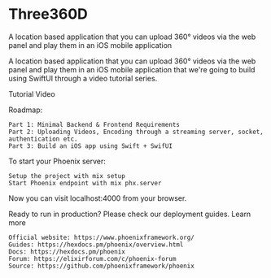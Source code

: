 # Three360D
A location based application that you can upload 360° videos via the web panel and play them in an iOS mobile application

A location based application that you can upload 360° videos via the web panel and play them in an iOS mobile application that we're going to build using SwiftUI through a video tutorial series.

Tutorial Video

Roadmap:

    Part 1: Minimal Backend & Frontend Requirements
    Part 2: Uploading Videos, Encoding through a streaming server, socket, authentication etc.
    Part 3: Build an iOS app using Swift + SwifUI

To start your Phoenix server:

    Setup the project with mix setup
    Start Phoenix endpoint with mix phx.server

Now you can visit localhost:4000 from your browser.

Ready to run in production? Please check our deployment guides.
Learn more

    Official website: https://www.phoenixframework.org/
    Guides: https://hexdocs.pm/phoenix/overview.html
    Docs: https://hexdocs.pm/phoenix
    Forum: https://elixirforum.com/c/phoenix-forum
    Source: https://github.com/phoenixframework/phoenix

